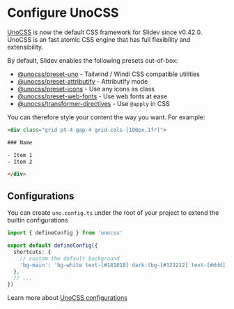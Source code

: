 # Configure UnoCSS

<Environment type="node" />

[UnoCSS](https://unocss.dev) is now the default CSS framework for Slidev since v0.42.0. UnoCSS is an fast atomic CSS engine that has full flexibility and extensibility.

By default, Slidev enables the following presets out-of-box:

- [@unocss/preset-uno](https://unocss.dev/presets/uno) - Tailwind / Windi CSS compatible utilities
- [@unocss/preset-attributify](https://unocss.dev/presets/attributify) - Attributify mode
- [@unocss/preset-icons](https://unocss.dev/presets/icons) - Use any icons as class
- [@unocss/preset-web-fonts](https://unocss.dev/presets/web-fonts) - Use web fonts at ease
- [@unocss/transformer-directives](https://unocss.dev/transformers/directives) - Use `@apply` in CSS

You can therefore style your content the way you want. For example:

```html
<div class="grid pt-4 gap-4 grid-cols-[100px,1fr]">

### Name

- Item 1
- Item 2

</div>
```

## Configurations

You can create `uno.config.ts` under the root of your project to extend the builtin configurations

```ts
import { defineConfig } from 'unocss'

export default defineConfig({
  shortcuts: {
    // custom the default background
    'bg-main': 'bg-white text-[#181818] dark:(bg-[#121212] text-[#ddd])',
  },
  // ...
})
```

Learn more about [UnoCSS configurations](https://unocss.dev/guide/config-file)
